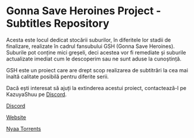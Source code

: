 # Gonna Save Heroines Project - Subtitles Repository
Acesta este locul dedicat stocării suburilor, în diferitele lor stadii de finalizare, realizate în cadrul fansubului GSH (Gonna Save Heroines). Suburile pot conține mici greșeli, deci acestea vor fi remediate și suburile actualizate imediat cum le descoperim sau ne sunt aduse la cunoștință.

GSH este un proiect care are drept scop realizarea de subtitrări la cea mai înaltă calitate posibilă pentru diferite serii.

Dacă ești interesat să ajuți la extinderea acestui proiect, contactează-l pe KazuyaShuu pe [Discord](https://discord.gg/EaEeQc9uFz).

[Discord](https://discord.gg/EaEeQc9uFz)

[Website](https://gshproject.wordpress.com)

[Nyaa Torrents](https://nyaa.si/user/KazuyaShuu)
